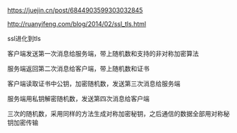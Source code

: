 https://juejin.cn/post/6844903599303032845

http://ruanyifeng.com/blog/2014/02/ssl_tls.html

ssl进化到tls

客户端发送第一次消息给服务端，带上随机数和支持的非对称加密算法

服务端返回第二次消息给客户端，带上随机数和证书

客户端读取证书中公钥，加密随机数，发送第三次消息给服务端

服务端用私钥解密随机数，发送第四次消息给客户端

三次的随机数，采用同样的方法生成对称加密秘钥，之后通信的数据全部用对称秘钥加密传输